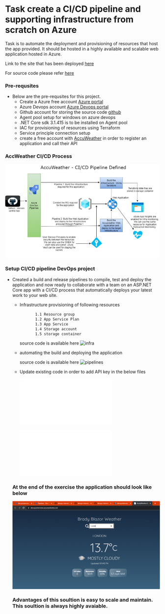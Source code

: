 # Task create a CI/CD pipeline and supporting infrastructure from scratch on Azure

Task is to automate the deployment and provisioning of resources that host the app provided. 
It should be hosted in a highly available and scalable web application hosted in Azure.

Link to the site that has been deployed [here](https://devopsinterview.azurewebsites.net/)

For source code please refer [here](https://github.com/singuvenkatesh/devops-interview)

### Pre-requsites
- Below are the pre-requsites for this project.
    -  Create a Azure free account [Azure portal](https://portal.azure.com/)
    -  Azure Devops account [Azure Devops portal](https://dev.azure.com/)
    -  Github account for storing the source code [github](https://github.com/singuvenkatesh/devops-interview)
    -  Agent pool setup for windows on azure devops
    -  .NET Core sdk 3.1.415 is to be installed on Agent pool
    -  IAC for provisioning of resources using Terraform
    -  Service principle connection setup
    -  create a free account with [AccuWeather](https://developer.accuweather.com/) in order to register an application and call their API

### AccWeather CI/CD Process
 ![Alt text](screenshots/accweather_cicd_process.jpg?raw=true "Optional Title")
  
### Setup CI/CD pipeline DevOps project
- Created a build and release pipelines to compile, test and deploy the application and now ready to collaborate with a team on an ASP.NET Core app with a CI/CD process that automatically deploys your latest work to your web site.
    - Infrastructure provisioning of following resources 
         ```
                1.1 Resource group
                1.2 App Service Plan
                1.3 App Service
                1.4 Storage account
                1.5 storage container 
         ```
       source code is available here ![infra](infrastructure) 
         
    - automating the build and deploying the application
        
        source code is available here ![pipelines](pipelines)
        
    - Update existing code in order to add API key in the below files 
        
        ![API key](Src/Presentation/BradyWeather.Blazor.Server/appsettings.Development.json)
        
        ![API key](Src/Presentation/BradyWeather.Blazor.Server/appsettings.json)
        
  ### At the end of the exercise the application should look like below
        
     ![Alt text](screenshots/app_screenshot.png?raw=true "Optional Title")
     
     
     
  ### Advantages of this soultion is easy to scale and maintain. This soultion is always highly avaiable.
      
    
       
